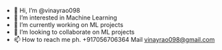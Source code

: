 - 👋 Hi, I’m @vinayrao098
- 👀 I’m interested in Machine Learning
- 🌱 I’m currently working on ML projects
- 💞️ I’m looking to collaborate on ML projects
- 📫 How to reach me ph. +917056706364 Mail vinayrao098@gmail.com

<!---
vinayrao098/vinayrao098 is a ✨ special ✨ repository because its `README.md` (this file) appears on your GitHub profile.
You can click the Preview link to take a look at your changes.
--->
